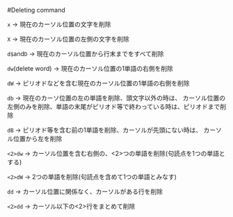 #Deleting command

`x` -> 現在のカーソル位置の文字を削除

`X` -> 現在のカーソル位置の左側の文字を削除

`d$`and`D` -> 現在のカーソル位置から行末までをすべて削除

`dw`(delete word) -> 現在のカーソル位置の1単語の右側を削除

`dW` -> ピリオドなどを含む現在のカーソル位置の1単語の右側を削除

`db` -> 現在のカーソ位置の左の単語を削除、頭文字以外の時は、
カーソル位置の左側のみを削除、単語の末尾がピリオド等で終わっている時は、ピリオドまで削除


`dB` -> ピリオド等を含む前の1単語を削除、カーソルが先頭にない時は、
カーソル位置から左を削除

`<2>dw` -> カーソル位置を含む右側の、<2>つの単語を削除(句読点を1つの単語とする)

`<2>dW` -> 2つの単語を削除(句読点を含めて1つの単語とみなす)

`dd` -> カーソル位置に関係なく、カーソルがある行を削除

`<2>dd` -> カーソル以下の<2>行をまとめて削除


